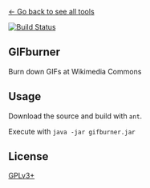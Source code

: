 [← Go back to see all tools](https://github.com/MarcoFalke/wiki-java-tools#wiki-tools)

[![Build Status](https://travis-ci.org/MarcoFalke/wiki-java-tools.svg?branch=gifburner)](https://travis-ci.org/MarcoFalke/wiki-java-tools)

## GIFburner
Burn down GIFs at Wikimedia Commons

## Usage
Download the source and build with ```ant```.

Execute with ```java -jar gifburner.jar```


## License
[GPLv3+](COPYING.GPL)
